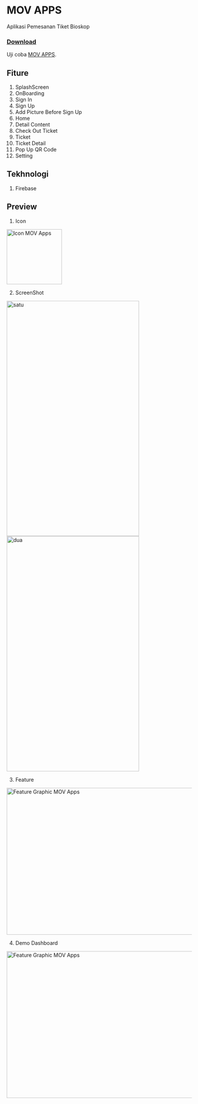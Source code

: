# MOV APPS
Aplikasi Pemesanan Tiket Bioskop

### [Download](https://github.com/RohmanBenyRiyanto/MOV/releases/tag/MOV)
Uji coba [MOV APPS](https://github.com/RohmanBenyRiyanto/MOV/releases/download/MOV/MOV.v2.apk).

## Fiture
1. SplashScreen
2. OnBoarding
3. Sign In
4. Sign Up
5. Add Picture Before Sign Up
6. Home
7. Detail Content
8. Check Out Ticket
9. Ticket
10. Ticket Detail
11. Pop Up QR Code
12. Setting

## Tekhnologi
1. Firebase

## Preview

1. Icon
<img alt="Icon MOV Apps" src="https://user-images.githubusercontent.com/72520643/133613573-e6f5a3dc-9be5-4e05-91c5-7cca62be9036.png" width="150" height="150" align="center"/>

2. ScreenShot

<img alt="satu" src="https://user-images.githubusercontent.com/72520643/133615125-720ef6fb-f1a6-499b-9d66-db82dc7585bf.png" width="360" height="641"/> <img alt="dua" src="https://user-images.githubusercontent.com/72520643/133615166-8ada54cc-90d0-42c7-845d-1519fe7da0ad.png" width="360" height="641"/>

3. Feature
<img alt="Feature Graphic MOV Apps" src="https://user-images.githubusercontent.com/72520643/133613656-f4522aba-866e-4d5f-8baa-4aea32b53630.png" width="924" height="400" align="center"/>

4. Demo Dashboard
<img alt="Feature Graphic MOV Apps" src="https://user-images.githubusercontent.com/72520643/133613656-f4522aba-866e-4d5f-8baa-4aea32b53630.png" width="924" height="400" align="center"/>


